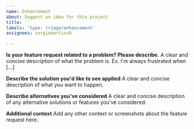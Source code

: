 ```yaml
---
name: Enhancement
about: Suggest an idea for this project
title: ''
labels: 'type: triage/enhancement'
assignees: sergiomartins8

---
```


**Is your feature request related to a problem? Please describe.**
A clear and concise description of what the problem is. Ex. I'm always frustrated when [...]

**Describe the solution you'd like to see applied**
A clear and concise description of what you want to happen.

**Describe alternatives you've considered**
A clear and concise description of any alternative solutions or features you've considered.

**Additional context**
Add any other context or screenshots about the feature request here.
